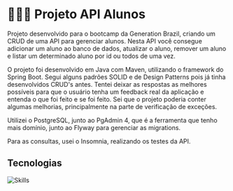 # 🧑🏽‍🎓 Projeto API Alunos

Projeto desenvolvido para o bootcamp da Generation Brazil, criando um CRUD de uma API para gerenciar alunos. Nesta API você consegue adicionar um aluno ao banco de dados, atualizar o aluno, remover um aluno e listar um determinado aluno por id ou todos de uma vez.

O projeto foi desenvolvido em Java com Maven, utilizando o framework do Spring Boot. Segui alguns padrões SOLID e de Design Patterns pois já tinha desenvolvidos CRUD's antes. Tentei deixar as respostas as melhores possíveis para que o usuário tenha um feedback real da aplicação e entenda o que foi feito e se foi feito. Sei que o projeto poderia conter algumas melhorias, principalmente na parte de verificação de exceções.

Utilizei o PostgreSQL, junto ao PgAdmin 4, que é a ferramenta que tenho mais domínio, junto ao Flyway para gerenciar as migrations.

Para as consultas, usei o Insomnia, realizando os testes da API.

## Tecnologias

![Skills](https://skillicons.dev/icons?i=java,spring,postgres)